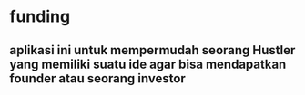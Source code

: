 # funding
## aplikasi ini untuk mempermudah  seorang Hustler yang memiliki suatu ide agar bisa mendapatkan founder atau seorang investor
